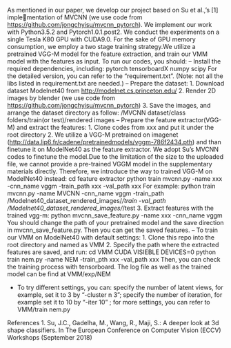 As mentioned in our paper, we develop our project based on Su et al.,’s [1] implementation of MVCNN (we use code from https://github.com/jongchyisu/mvcnn_pytorch). We implement our work with Python3.5.2 and Pytorch1.0.1.post2.
We conduct the experiments on a single Tesla K80 GPU with CUDA9.0.
For the sake of GPU memory consumption, we employ a two stage training strategy.We utilize a pretrained VGG-M model for the feature extraction, and train our VMM model with the features as input. To run our codes, you should:
– Install the required dependencies, including:
	pytorch
	tensorboardX
	numpy
	scipy
	For the detailed version, you can refer to the “requirement.txt”. (Note: not all the libs listed in requirement.txt are needed.)
– Prepare the dataset:
	1. Download dataset Modelnet40 from http://modelnet.cs.princeton.edu/
	2. Render 2D images by blender (we use code from https://github.com/jongchyisu/mvcnn_pytorch)
	3. Save the images, and arrange the dataset directory as follow:
		/MVCNN dataset/class folders/train(or test)/rendered images
– Prepare the feature extractor(VGG-M) and extract the features:
	1. Clone codes from xxx and put it under the root directory
	2. We utilize a VGG-M pretrained on imagenet (http://data.lip6.fr/cadene/pretrainedmodels/vggm-786f2434.pth) and than finetune it on ModelNet40 as the feature extractor.
	We adopt Su’s MVCNN codes to finetune the model.Due to the limitation of the size to the uploaded file, we cannot provide a pre-trained VGGM model in the supplementary materials directly. Therefore, we introduce the way to trained VGG-M on ModelNet40 instead:
		cd feature extractor
		python train mvcnn.py -name xxx -cnn_name vggm -train_path xxx -val_path xxx
	For example:
		python train mvcnn.py -name MVCNN -cnn_name vggm -train_path /Modelnet40_dataset_rendered_images/*/train -val_path /Modelnet40_dataset_rendered_images/*/test
	3. Extract features with the trained vgg-m:
		python mvcnn_save_feature.py -name xxx -cnn_name vggm
	You should change the path of your pretrained model and the save direction in mvcnn_save_feature.py. Then you can get the saved features.
– To train our VMM on ModelNet40 with default settings:
	1. Clone this repo into the root directory and named as VMM
	2. Specify the path where the extracted features are saved, and run:
		cd VMM
		CUDA VISIEBLE DEVICES=0 python train nem.py -name NEM -train_pth xxx -val_path xxx
	Then, you can check the training process with tensorboard. The log file as well as the trained model can be find at VMM/exp/NEM
	
- To try different settings, you can:
	specify the number of latent views, for example, set it to 3 by “-cluster n 3”;
	specify the number of iteration, for example set it to 10 by “-iter 10” ;
	for more settings, you can refer to VMM/train nem.py

References
	1. Su, J.C., Gadelha, M., Wang, R., Maji, S.: A deeper look at 3d shape classifiers. In The European Conference on Computer Vision (ECCV) Workshops (September 2018)
